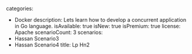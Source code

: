 categories:
  - Docker
description: Lets learn how to develop a concurrent application in Go language.
isAvailable: true
isNew: true
isPremium: true
license: Apache
scenarioCount: 3
scenarios:
  - Hassan Scenario3
  - Hassan Scenario4
title: Lp Hn2
